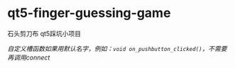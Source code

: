 # qt5-finger-guessing-game
石头剪刀布
qt5踩坑小项目

*自定义槽函数如果用默认名字，例如：`void on_pushbutton_clicked()`，不需要再调用connect*
